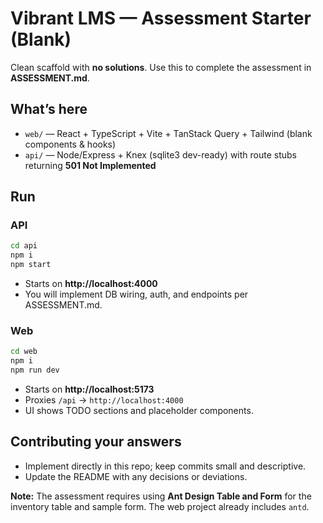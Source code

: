 # Vibrant LMS — Assessment Starter (Blank)

Clean scaffold with **no solutions**. Use this to complete the assessment in **ASSESSMENT.md**.

## What’s here
- `web/` — React + TypeScript + Vite + TanStack Query + Tailwind (blank components & hooks)
- `api/` — Node/Express + Knex (sqlite3 dev-ready) with route stubs returning **501 Not Implemented**

## Run
### API
```bash
cd api
npm i
npm start
```
- Starts on **http://localhost:4000**
- You will implement DB wiring, auth, and endpoints per ASSESSMENT.md.

### Web
```bash
cd web
npm i
npm run dev
```
- Starts on **http://localhost:5173**
- Proxies `/api` → `http://localhost:4000`
- UI shows TODO sections and placeholder components.

## Contributing your answers
- Implement directly in this repo; keep commits small and descriptive.
- Update the README with any decisions or deviations.


**Note:** The assessment requires using **Ant Design Table and Form** for the inventory table and sample form. The web project already includes `antd`.
